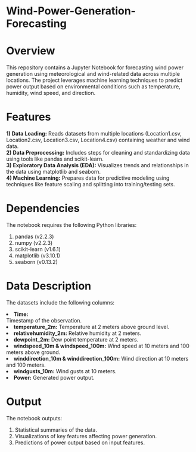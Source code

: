 # Wind-Power-Generation-Forecasting

# Overview

This repository contains a Jupyter Notebook for forecasting wind power generation using meteorological and wind-related data across multiple locations. The project leverages machine learning techniques to predict power output based on environmental conditions such as temperature, humidity, wind speed, and direction.

# Features

<b>1) Data Loading:</b> Reads datasets from multiple locations (Location1.csv, Location2.csv, Location3.csv, Location4.csv) containing weather and wind data.<br>
<b>2) Data Preprocessing:</b> Includes steps for cleaning and standardizing data using tools like pandas and scikit-learn.<br>
<b>3) Exploratory Data Analysis (EDA):</b> Visualizes trends and relationships in the data using matplotlib and seaborn.<br>
<b>4) Machine Learning:</b> Prepares data for predictive modeling using techniques like feature scaling and splitting into training/testing sets.

# Dependencies

The notebook requires the following Python libraries:
1) pandas (v2.2.3)
2) numpy (v2.2.3)
3) scikit-learn (v1.6.1)
4) matplotlib (v3.10.1)
5) seaborn (v0.13.2)

# Data Description

The datasets include the following columns:<br>
<b><li>Time:</li></b> Timestamp of the observation.<br>
<b><li>temperature_2m:</b> Temperature at 2 meters above ground level.<br>
<b><li>relativehumidity_2m:</b> Relative humidity at 2 meters.<br>
<b><li>dewpoint_2m:</b> Dew point temperature at 2 meters.<br>
<b><li>windspeed_10m & windspeed_100m:</b> Wind speed at 10 meters and 100 meters above ground.<br>
<b><li>winddirection_10m & winddirection_100m:</b> Wind direction at 10 meters and 100 meters.<br>
<b><li>windgusts_10m:</b> Wind gusts at 10 meters.<br>
<b><li>Power:</b> Generated power output.<br>

# Output <br>
The notebook outputs:
1) Statistical summaries of the data.
2) Visualizations of key features affecting power generation.
3) Predictions of power output based on input features.
